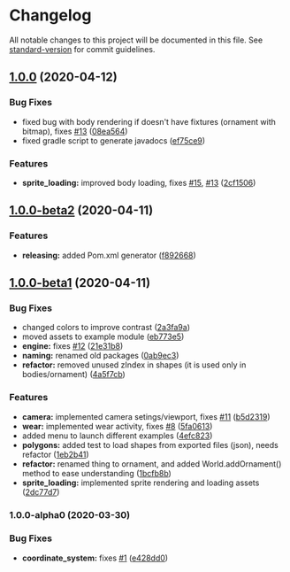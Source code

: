 # Changelog

All notable changes to this project will be documented in this file. See [standard-version](https://github.com/conventional-changelog/standard-version) for commit guidelines.

## [1.0.0](https://github.com/TocappGames/game2d/compare/v1.0.0-beta2...v1.0.0) (2020-04-12)


### Bug Fixes

* fixed bug with body rendering if doesn't have fixtures (ornament with bitmap), fixes [#13](https://github.com/TocappGames/game2d/issues/13) ([08ea564](https://github.com/TocappGames/game2d/commit/08ea564))
* fixed gradle script to generate javadocs ([ef75ce9](https://github.com/TocappGames/game2d/commit/ef75ce9))


### Features

* **sprite_loading:** improved body loading, fixes [#15](https://github.com/TocappGames/game2d/issues/15), [#13](https://github.com/TocappGames/game2d/issues/13) ([2cf1506](https://github.com/TocappGames/game2d/commit/2cf1506))



## [1.0.0-beta2](https://github.com/TocappGames/game2d/compare/v1.0.0-beta1...v1.0.0-beta2) (2020-04-11)


### Features

* **releasing:** added Pom.xml generator ([f892668](https://github.com/TocappGames/game2d/commit/f892668))



## [1.0.0-beta1](https://github.com/TocappGames/game2d/compare/v1.0.0-alpha0...v1.0.0-beta1) (2020-04-11)


### Bug Fixes

* changed colors to improve contrast ([2a3fa9a](https://github.com/TocappGames/game2d/commit/2a3fa9a))
* moved assets to example module ([eb773e5](https://github.com/TocappGames/game2d/commit/eb773e5))
* **engine:** fixes [#12](https://github.com/TocappGames/game2d/issues/12) ([21e31b8](https://github.com/TocappGames/game2d/commit/21e31b8))
* **naming:** renamed old packages ([0ab9ec3](https://github.com/TocappGames/game2d/commit/0ab9ec3))
* **refactor:** removed unused zIndex in shapes (it is used only in bodies/ornament) ([4a5f7cb](https://github.com/TocappGames/game2d/commit/4a5f7cb))


### Features

* **camera:** implemented camera setings/viewport, fixes [#11](https://github.com/TocappGames/game2d/issues/11) ([b5d2319](https://github.com/TocappGames/game2d/commit/b5d2319))
* **wear:** implemented wear activity, fixes [#8](https://github.com/TocappGames/game2d/issues/8) ([5fa0613](https://github.com/TocappGames/game2d/commit/5fa0613))
* added menu to launch different examples ([4efc823](https://github.com/TocappGames/game2d/commit/4efc823))
* **polygons:** added test to load shapes from exported files (json), needs refactor ([1eb2b41](https://github.com/TocappGames/game2d/commit/1eb2b41))
* **refactor:** renamed thing to ornament, and added World.addOrnament() method to ease understanding ([1bcfb8b](https://github.com/TocappGames/game2d/commit/1bcfb8b))
* **sprite_loading:** implemented sprite rendering and loading assets ([2dc77d7](https://github.com/TocappGames/game2d/commit/2dc77d7))



### 1.0.0-alpha0 (2020-03-30)


### Bug Fixes

* **coordinate_system:** fixes [#1](https://github.com/TocappGames/wearkit/issues/1) ([e428dd0](https://github.com/TocappGames/wearkit/commit/e428dd0))
